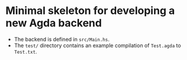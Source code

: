 # Minimal skeleton for developing a new Agda backend 

- The backend is defined in `src/Main.hs`.
- The `test/` directory contains an example compilation of `Test.agda` to `Test.txt`.
